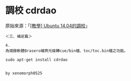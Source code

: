 
# 調校 cdrdao

原始來源：「[[教學] Ubuntu 14.04的調校](http://www.ubuntu-tw.org/modules/newbb/viewtopic.php?post_id=317196#forumpost317196P)」

```
＜三、補足篇＞

4.
為燒錄軟體Brasero補齊光碟轉cue/bin檔、toc/toc.bin檔之功能。

sudo apt-get install cdrdao


by xenomorph0525
```
